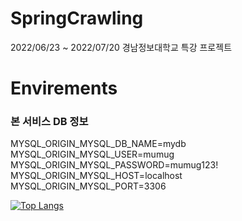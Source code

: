 # SpringCrawling
2022/06/23 ~ 2022/07/20 경남정보대학교 특강 프로젝트

# Envirements
  ### 본 서비스 DB 정보<br>
MYSQL_ORIGIN_MYSQL_DB_NAME=mydb
<br>
MYSQL_ORIGIN_MYSQL_USER=mumug
<br>
MYSQL_ORIGIN_MYSQL_PASSWORD=mumug123!
<br>
MYSQL_ORIGIN_MYSQL_HOST=localhost
<br>
MYSQL_ORIGIN_MYSQL_PORT=3306


[![Top Langs](https://github-readme-stats.vercel.app/api/top-langs/?username=alswo1641)](https://github.com/alswo1641/github-readme-stats)

